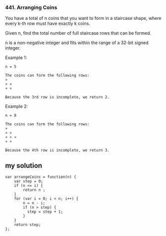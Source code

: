 ### 441. Arranging Coins

You have a total of n coins that you want to form in a staircase shape, where every k-th row must have exactly k coins.  

Given n, find the total number of full staircase rows that can be formed.  

n is a non-negative integer and fits within the range of a 32-bit signed integer.  

Example 1:  
```
n = 5

The coins can form the following rows:
¤
¤ ¤
¤ ¤

Because the 3rd row is incomplete, we return 2.
```
Example 2:  
```
n = 8

The coins can form the following rows:
¤
¤ ¤
¤ ¤ ¤
¤ ¤

Because the 4th row is incomplete, we return 3.
```

## my solution
```
var arrangeCoins = function(n) {
    var step = 0;
    if (n <= i) {
        return n ;
    }
    for (var i = 0; i < n; i++) {
        n = n - i;
        if (n > step) {
          step = step + 1;  
        } 
    }
    return step;   
};
```
